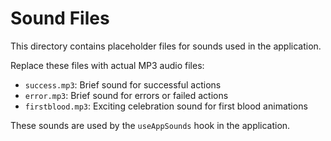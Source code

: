 # Sound Files

This directory contains placeholder files for sounds used in the application.

Replace these files with actual MP3 audio files:

- `success.mp3`: Brief sound for successful actions
- `error.mp3`: Brief sound for errors or failed actions
- `firstblood.mp3`: Exciting celebration sound for first blood animations

These sounds are used by the `useAppSounds` hook in the application.
